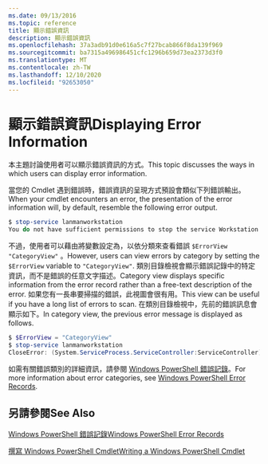 ```yaml
---
ms.date: 09/13/2016
ms.topic: reference
title: 顯示錯誤資訊
description: 顯示錯誤資訊
ms.openlocfilehash: 37a3adb91d0e616a5c7f27bcab866f8da139f969
ms.sourcegitcommit: ba7315a496986451cfc1296b659d73ea2373d3f0
ms.translationtype: MT
ms.contentlocale: zh-TW
ms.lasthandoff: 12/10/2020
ms.locfileid: "92653050"
---
```

# <a name="displaying-error-information"></a><span data-ttu-id="7e1c8-103">顯示錯誤資訊</span><span class="sxs-lookup"><span data-stu-id="7e1c8-103">Displaying Error Information</span></span>

<span data-ttu-id="7e1c8-104">本主題討論使用者可以顯示錯誤資訊的方式。</span><span class="sxs-lookup"><span data-stu-id="7e1c8-104">This topic discusses the ways in which users can display error information.</span></span>

<span data-ttu-id="7e1c8-105">當您的 Cmdlet 遇到錯誤時，錯誤資訊的呈現方式預設會類似下列錯誤輸出。</span><span class="sxs-lookup"><span data-stu-id="7e1c8-105">When your cmdlet encounters an error, the presentation of the error information will, by default, resemble the following error output.</span></span>

```powershell
$ stop-service lanmanworkstation
You do not have sufficient permissions to stop the service Workstation.
```

<span data-ttu-id="7e1c8-106">不過，使用者可以藉由將變數設定為，以依分類來查看錯誤 `$ErrorView` `"CategoryView"` 。</span><span class="sxs-lookup"><span data-stu-id="7e1c8-106">However, users can view errors by category by setting the `$ErrorView` variable to `"CategoryView"`.</span></span> <span data-ttu-id="7e1c8-107">類別目錄檢視會顯示錯誤記錄中的特定資訊，而不是錯誤的任意文字描述。</span><span class="sxs-lookup"><span data-stu-id="7e1c8-107">Category view displays specific information from the error record rather than a free-text description of the error.</span></span> <span data-ttu-id="7e1c8-108">如果您有一長串要掃描的錯誤，此視圖會很有用。</span><span class="sxs-lookup"><span data-stu-id="7e1c8-108">This view can be useful if you have a long list of errors to scan.</span></span> <span data-ttu-id="7e1c8-109">在類別目錄檢視中，先前的錯誤訊息會顯示如下。</span><span class="sxs-lookup"><span data-stu-id="7e1c8-109">In category view, the previous error message is displayed as follows.</span></span>

```powershell
$ $ErrorView = "CategoryView"
$ stop-service lanmanworkstation
CloseError: (System.ServiceProcess.ServiceController:ServiceController) [stop-service], ServiceCommandException
```

<span data-ttu-id="7e1c8-110">如需有關錯誤類別的詳細資訊，請參閱 [Windows PowerShell 錯誤記錄](./windows-powershell-error-records.md)。</span><span class="sxs-lookup"><span data-stu-id="7e1c8-110">For more information about error categories, see [Windows PowerShell Error Records](./windows-powershell-error-records.md).</span></span>

## <a name="see-also"></a><span data-ttu-id="7e1c8-111">另請參閱</span><span class="sxs-lookup"><span data-stu-id="7e1c8-111">See Also</span></span>

[<span data-ttu-id="7e1c8-112">Windows PowerShell 錯誤記錄</span><span class="sxs-lookup"><span data-stu-id="7e1c8-112">Windows PowerShell Error Records</span></span>](./windows-powershell-error-records.md)

[<span data-ttu-id="7e1c8-113">撰寫 Windows PowerShell Cmdlet</span><span class="sxs-lookup"><span data-stu-id="7e1c8-113">Writing a Windows PowerShell Cmdlet</span></span>](./writing-a-windows-powershell-cmdlet.md)
